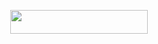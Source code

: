 <p align="center"><a href="https://dashboard.heroku.com/new?template=https://github.com/tushar007ff/Hbot-"> <img src="https://img.shields.io/badge/Deploy%20On%20Heroku-bringle?style=for-the-badge&logo=heroku" width="220" height="38.45"/></a></p>
